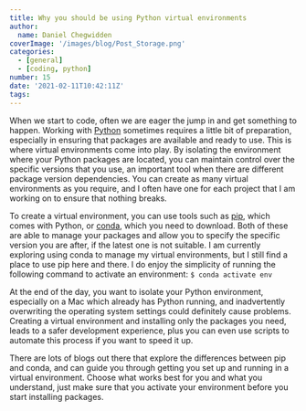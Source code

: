 ```yaml
---
title: Why you should be using Python virtual environments
author: 
  name: Daniel Chegwidden
coverImage: '/images/blog/Post_Storage.png'
categories:
  - [general]
  - [coding, python]
number: 15
date: '2021-02-11T10:42:11Z'
tags:
---
```


When we start to code, often we are eager the jump in and get something to happen. Working with [Python](https://www.python.org) sometimes requires a little bit of preparation, especially in ensuring that packages are available and ready to use. This is where virtual environments come into play. By isolating the environment where your Python packages are located, you can maintain control over the specific versions that you use, an important tool when there are different package version dependencies. You can create as many virtual environments as you require, and I often have one for each project that I am working on to ensure that nothing breaks.

To create a virtual environment, you can use tools such as [pip](https://packaging.python.org/guides/installing-using-pip-and-virtual-environments/), which comes with Python, or [conda](https://docs.conda.io/projects/conda/en/latest/user-guide/tasks/manage-environments.html), which you need to download. Both of these are able to manage your packages and allow you to specify the specific version you are after, if the latest one is not suitable. I am currently exploring using conda to manage my virtual environments, but I still find a place to use pip here and there. I do enjoy the simplicity of running the following command to activate an environment: ``` $ conda activate env ```

At the end of the day, you want to isolate your Python environment, especially on a Mac which already has Python running, and inadvertently overwriting the operating system settings could definitely cause problems. Creating a virtual environment and installing only the packages you need, leads to a safer development experience, plus you can even use scripts to automate this process if you want to speed it up.

There are lots of blogs out there that explore the differences between pip and conda, and can guide you through getting you set up and running in a virtual environment. Choose what works best for you and what you understand, just make sure that you activate your environment before you start installing packages.
